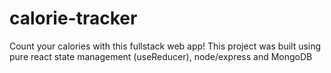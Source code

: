 # calorie-tracker
Count your calories with this fullstack web app! This project was built using pure react state management (useReducer), node/express and MongoDB
